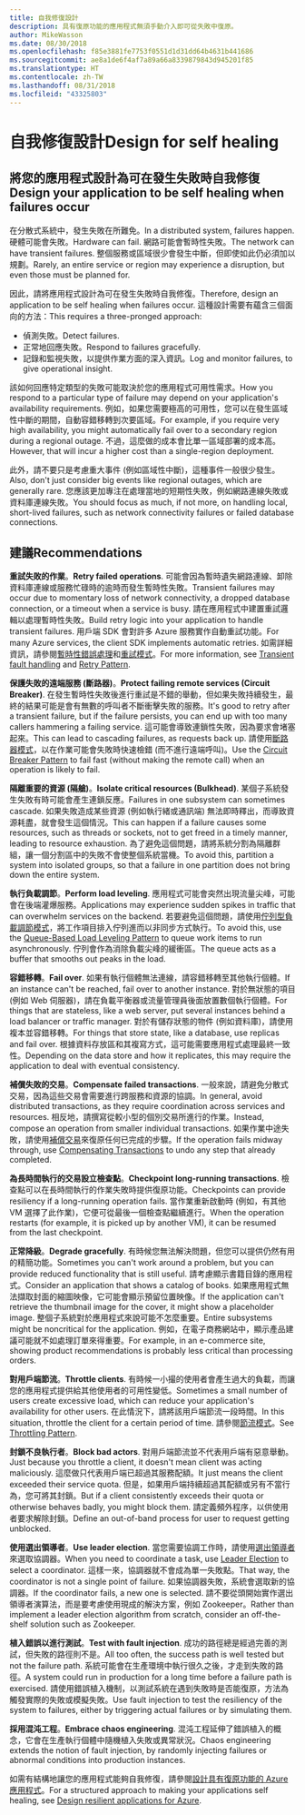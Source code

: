 ```yaml
---
title: 自我修復設計
description: 具有復原功能的應用程式無須手動介入即可從失敗中復原。
author: MikeWasson
ms.date: 08/30/2018
ms.openlocfilehash: f85e3881fe7753f0551d1d31dd64b4631b441686
ms.sourcegitcommit: ae8a1de6f4af7a89a66a8339879843d945201f85
ms.translationtype: HT
ms.contentlocale: zh-TW
ms.lasthandoff: 08/31/2018
ms.locfileid: "43325803"
---
```

# <a name="design-for-self-healing"></a><span data-ttu-id="4bbaf-103">自我修復設計</span><span class="sxs-lookup"><span data-stu-id="4bbaf-103">Design for self healing</span></span>

## <a name="design-your-application-to-be-self-healing-when-failures-occur"></a><span data-ttu-id="4bbaf-104">將您的應用程式設計為可在發生失敗時自我修復</span><span class="sxs-lookup"><span data-stu-id="4bbaf-104">Design your application to be self healing when failures occur</span></span>

<span data-ttu-id="4bbaf-105">在分散式系統中，發生失敗在所難免。</span><span class="sxs-lookup"><span data-stu-id="4bbaf-105">In a distributed system, failures happen.</span></span> <span data-ttu-id="4bbaf-106">硬體可能會失敗。</span><span class="sxs-lookup"><span data-stu-id="4bbaf-106">Hardware can fail.</span></span> <span data-ttu-id="4bbaf-107">網路可能會暫時性失敗。</span><span class="sxs-lookup"><span data-stu-id="4bbaf-107">The network can have transient failures.</span></span> <span data-ttu-id="4bbaf-108">整個服務或區域很少會發生中斷，但即使如此仍必須加以規劃。</span><span class="sxs-lookup"><span data-stu-id="4bbaf-108">Rarely, an entire service or region may experience a disruption, but even those must be planned for.</span></span>

<span data-ttu-id="4bbaf-109">因此，請將應用程式設計為可在發生失敗時自我修復。</span><span class="sxs-lookup"><span data-stu-id="4bbaf-109">Therefore, design an application to be self healing when failures occur.</span></span> <span data-ttu-id="4bbaf-110">這種設計需要有蘊含三個面向的方法：</span><span class="sxs-lookup"><span data-stu-id="4bbaf-110">This requires a three-pronged approach:</span></span>

- <span data-ttu-id="4bbaf-111">偵測失敗。</span><span class="sxs-lookup"><span data-stu-id="4bbaf-111">Detect failures.</span></span>
- <span data-ttu-id="4bbaf-112">正常地回應失敗。</span><span class="sxs-lookup"><span data-stu-id="4bbaf-112">Respond to failures gracefully.</span></span>
- <span data-ttu-id="4bbaf-113">記錄和監視失敗，以提供作業方面的深入資訊。</span><span class="sxs-lookup"><span data-stu-id="4bbaf-113">Log and monitor failures, to give operational insight.</span></span>

<span data-ttu-id="4bbaf-114">該如何回應特定類型的失敗可能取決於您的應用程式可用性需求。</span><span class="sxs-lookup"><span data-stu-id="4bbaf-114">How you respond to a particular type of failure may depend on your application's availability requirements.</span></span> <span data-ttu-id="4bbaf-115">例如，如果您需要極高的可用性，您可以在發生區域性中斷的期間，自動容錯移轉到次要區域。</span><span class="sxs-lookup"><span data-stu-id="4bbaf-115">For example, if you require very high availability, you might automatically fail over to a secondary region during a regional outage.</span></span> <span data-ttu-id="4bbaf-116">不過，這麼做的成本會比單一區域部署的成本高。</span><span class="sxs-lookup"><span data-stu-id="4bbaf-116">However, that will incur a higher cost than a single-region deployment.</span></span> 

<span data-ttu-id="4bbaf-117">此外，請不要只是考慮重大事件 (例如區域性中斷)，這種事件一般很少發生。</span><span class="sxs-lookup"><span data-stu-id="4bbaf-117">Also, don't just consider big events like regional outages, which are generally rare.</span></span> <span data-ttu-id="4bbaf-118">您應該更加專注在處理當地的短期性失敗，例如網路連線失敗或資料庫連線失敗。</span><span class="sxs-lookup"><span data-stu-id="4bbaf-118">You should focus as much, if not more, on handling local, short-lived failures, such as network connectivity failures or failed database connections.</span></span>

## <a name="recommendations"></a><span data-ttu-id="4bbaf-119">建議</span><span class="sxs-lookup"><span data-stu-id="4bbaf-119">Recommendations</span></span>

<span data-ttu-id="4bbaf-120">**重試失敗的作業**。</span><span class="sxs-lookup"><span data-stu-id="4bbaf-120">**Retry failed operations**.</span></span> <span data-ttu-id="4bbaf-121">可能會因為暫時遺失網路連線、卸除資料庫連線或服務忙碌時的逾時而發生暫時性失敗。</span><span class="sxs-lookup"><span data-stu-id="4bbaf-121">Transient failures may occur due to momentary loss of network connectivity, a dropped database connection, or a timeout when a service is busy.</span></span> <span data-ttu-id="4bbaf-122">請在應用程式中建置重試邏輯以處理暫時性失敗。</span><span class="sxs-lookup"><span data-stu-id="4bbaf-122">Build retry logic into your application to handle transient failures.</span></span> <span data-ttu-id="4bbaf-123">用戶端 SDK 會對許多 Azure 服務實作自動重試功能。</span><span class="sxs-lookup"><span data-stu-id="4bbaf-123">For many Azure services, the client SDK implements automatic retries.</span></span> <span data-ttu-id="4bbaf-124">如需詳細資訊，請參閱[暫時性錯誤處理][transient-fault-handling]和[重試模式][retry]。</span><span class="sxs-lookup"><span data-stu-id="4bbaf-124">For more information, see [Transient fault handling][transient-fault-handling] and [Retry Pattern][retry].</span></span>

<span data-ttu-id="4bbaf-125">**保護失敗的遠端服務 (斷路器)**。</span><span class="sxs-lookup"><span data-stu-id="4bbaf-125">**Protect failing remote services (Circuit Breaker)**.</span></span> <span data-ttu-id="4bbaf-126">在發生暫時性失敗後進行重試是不錯的舉動，但如果失敗持續發生，最終的結果可能是會有無數的呼叫者不斷衝擊失敗的服務。</span><span class="sxs-lookup"><span data-stu-id="4bbaf-126">It's good to retry after a transient failure, but if the failure persists, you can end up with too many callers hammering a failing service.</span></span> <span data-ttu-id="4bbaf-127">這可能會導致連鎖性失敗，因為要求會堵塞起來。</span><span class="sxs-lookup"><span data-stu-id="4bbaf-127">This can lead to cascading failures, as requests back up.</span></span> <span data-ttu-id="4bbaf-128">請使用[斷路器模式][circuit-breaker]，以在作業可能會失敗時快速檢錯 (而不進行遠端呼叫)。</span><span class="sxs-lookup"><span data-stu-id="4bbaf-128">Use the [Circuit Breaker Pattern][circuit-breaker] to fail fast (without making the remote call) when an operation is likely to fail.</span></span>  

<span data-ttu-id="4bbaf-129">**隔離重要的資源 (隔艙)**。</span><span class="sxs-lookup"><span data-stu-id="4bbaf-129">**Isolate critical resources (Bulkhead)**.</span></span> <span data-ttu-id="4bbaf-130">某個子系統發生失敗有時可能會產生連鎖反應。</span><span class="sxs-lookup"><span data-stu-id="4bbaf-130">Failures in one subsystem can sometimes cascade.</span></span> <span data-ttu-id="4bbaf-131">如果失敗造成某些資源 (例如執行緒或通訊端) 無法即時釋出，而導致資源耗盡，就會發生這個情況。</span><span class="sxs-lookup"><span data-stu-id="4bbaf-131">This can happen if a failure causes some resources, such as threads or sockets, not to get freed in a timely manner, leading to resource exhaustion.</span></span> <span data-ttu-id="4bbaf-132">為了避免這個問題，請將系統分割為隔離群組，讓一個分割區中的失敗不會使整個系統當機。</span><span class="sxs-lookup"><span data-stu-id="4bbaf-132">To avoid this, partition a system into isolated groups, so that a failure in one partition does not bring down the entire system.</span></span>  

<span data-ttu-id="4bbaf-133">**執行負載調節**。</span><span class="sxs-lookup"><span data-stu-id="4bbaf-133">**Perform load leveling**.</span></span> <span data-ttu-id="4bbaf-134">應用程式可能會突然出現流量尖峰，可能會在後端灌爆服務。</span><span class="sxs-lookup"><span data-stu-id="4bbaf-134">Applications may experience sudden spikes in traffic that can overwhelm services on the backend.</span></span> <span data-ttu-id="4bbaf-135">若要避免這個問題，請使用[佇列型負載調節模式][load-level]，將工作項目排入佇列進而以非同步方式執行。</span><span class="sxs-lookup"><span data-stu-id="4bbaf-135">To avoid this, use the [Queue-Based Load Leveling Pattern][load-level] to queue work items to run asynchronously.</span></span> <span data-ttu-id="4bbaf-136">佇列會作為消除負載尖峰的緩衝區。</span><span class="sxs-lookup"><span data-stu-id="4bbaf-136">The queue acts as a buffer that smooths out peaks in the load.</span></span> 

<span data-ttu-id="4bbaf-137">**容錯移轉**。</span><span class="sxs-lookup"><span data-stu-id="4bbaf-137">**Fail over**.</span></span> <span data-ttu-id="4bbaf-138">如果有執行個體無法連線，請容錯移轉至其他執行個體。</span><span class="sxs-lookup"><span data-stu-id="4bbaf-138">If an instance can't be reached, fail over to another instance.</span></span> <span data-ttu-id="4bbaf-139">對於無狀態的項目 (例如 Web 伺服器)，請在負載平衡器或流量管理員後面放置數個執行個體。</span><span class="sxs-lookup"><span data-stu-id="4bbaf-139">For things that are stateless, like a web server, put several instances behind a load balancer or traffic manager.</span></span> <span data-ttu-id="4bbaf-140">對於有儲存狀態的物件 (例如資料庫)，請使用複本並容錯移轉。</span><span class="sxs-lookup"><span data-stu-id="4bbaf-140">For things that store state, like a database, use replicas and fail over.</span></span> <span data-ttu-id="4bbaf-141">根據資料存放區和其複寫方式，這可能需要應用程式處理最終一致性。</span><span class="sxs-lookup"><span data-stu-id="4bbaf-141">Depending on the data store and how it replicates, this may require the application to deal with eventual consistency.</span></span> 

<span data-ttu-id="4bbaf-142">**補償失敗的交易**。</span><span class="sxs-lookup"><span data-stu-id="4bbaf-142">**Compensate failed transactions**.</span></span> <span data-ttu-id="4bbaf-143">一般來說，請避免分散式交易，因為這些交易會需要進行跨服務和資源的協調。</span><span class="sxs-lookup"><span data-stu-id="4bbaf-143">In general, avoid distributed transactions, as they require coordination across services and resources.</span></span> <span data-ttu-id="4bbaf-144">相反地，請撰寫從較小型的個別交易所進行的作業。</span><span class="sxs-lookup"><span data-stu-id="4bbaf-144">Instead, compose an operation from smaller individual transactions.</span></span> <span data-ttu-id="4bbaf-145">如果作業中途失敗，請使用[補償交易][compensating-transactions]來復原任何已完成的步驟。</span><span class="sxs-lookup"><span data-stu-id="4bbaf-145">If the operation fails midway through, use [Compensating Transactions][compensating-transactions] to undo any step that already completed.</span></span> 

<span data-ttu-id="4bbaf-146">**為長時間執行的交易設立檢查點**。</span><span class="sxs-lookup"><span data-stu-id="4bbaf-146">**Checkpoint long-running transactions**.</span></span> <span data-ttu-id="4bbaf-147">檢查點可以在長時間執行的作業失敗時提供復原功能。</span><span class="sxs-lookup"><span data-stu-id="4bbaf-147">Checkpoints can provide resiliency if a long-running operation fails.</span></span> <span data-ttu-id="4bbaf-148">當作業重新啟動時 (例如，有其他 VM 選擇了此作業)，它便可從最後一個檢查點繼續進行。</span><span class="sxs-lookup"><span data-stu-id="4bbaf-148">When the operation restarts (for example, it is picked up by another VM), it can be resumed from the last checkpoint.</span></span>

<span data-ttu-id="4bbaf-149">**正常降級**。</span><span class="sxs-lookup"><span data-stu-id="4bbaf-149">**Degrade gracefully**.</span></span> <span data-ttu-id="4bbaf-150">有時候您無法解決問題，但您可以提供仍然有用的精簡功能。</span><span class="sxs-lookup"><span data-stu-id="4bbaf-150">Sometimes you can't work around a problem, but you can provide reduced functionality that is still useful.</span></span> <span data-ttu-id="4bbaf-151">請考慮顯示書籍目錄的應用程式。</span><span class="sxs-lookup"><span data-stu-id="4bbaf-151">Consider an application that shows a catalog of books.</span></span> <span data-ttu-id="4bbaf-152">如果應用程式無法擷取封面的縮圖映像，它可能會顯示預留位置映像。</span><span class="sxs-lookup"><span data-stu-id="4bbaf-152">If the application can't retrieve the thumbnail image for the cover, it might show a placeholder image.</span></span> <span data-ttu-id="4bbaf-153">整個子系統對於應用程式來說可能不怎麼重要。</span><span class="sxs-lookup"><span data-stu-id="4bbaf-153">Entire subsystems might be noncritical for the application.</span></span> <span data-ttu-id="4bbaf-154">例如，在電子商務網站中，顯示產品建議可能就不如處理訂單來得重要。</span><span class="sxs-lookup"><span data-stu-id="4bbaf-154">For example, in an e-commerce site, showing product recommendations is probably less critical than processing orders.</span></span>

<span data-ttu-id="4bbaf-155">**對用戶端節流**。</span><span class="sxs-lookup"><span data-stu-id="4bbaf-155">**Throttle clients**.</span></span> <span data-ttu-id="4bbaf-156">有時候一小撮的使用者會產生過大的負載，而讓您的應用程式提供給其他使用者的可用性變低。</span><span class="sxs-lookup"><span data-stu-id="4bbaf-156">Sometimes a small number of users create excessive load, which can reduce your application's availability for other users.</span></span> <span data-ttu-id="4bbaf-157">在此情況下，請將該用戶端節流一段時間。</span><span class="sxs-lookup"><span data-stu-id="4bbaf-157">In this situation, throttle the client for a certain period of time.</span></span> <span data-ttu-id="4bbaf-158">請參閱[節流模式][throttle]。</span><span class="sxs-lookup"><span data-stu-id="4bbaf-158">See [Throttling Pattern][throttle].</span></span>

<span data-ttu-id="4bbaf-159">**封鎖不良執行者**。</span><span class="sxs-lookup"><span data-stu-id="4bbaf-159">**Block bad actors**.</span></span> <span data-ttu-id="4bbaf-160">對用戶端節流並不代表用戶端有惡意舉動。</span><span class="sxs-lookup"><span data-stu-id="4bbaf-160">Just because you throttle a client, it doesn't mean client was acting maliciously.</span></span> <span data-ttu-id="4bbaf-161">這麼做只代表用戶端已超過其服務配額。</span><span class="sxs-lookup"><span data-stu-id="4bbaf-161">It just means the client exceeded their service quota.</span></span> <span data-ttu-id="4bbaf-162">但是，如果用戶端持續超過其配額或另有不當行為，您可將其封鎖。</span><span class="sxs-lookup"><span data-stu-id="4bbaf-162">But if a client consistently exceeds their quota or otherwise behaves badly, you might block them.</span></span> <span data-ttu-id="4bbaf-163">請定義頻外程序，以供使用者要求解除封鎖。</span><span class="sxs-lookup"><span data-stu-id="4bbaf-163">Define an out-of-band process for user to request getting unblocked.</span></span>

<span data-ttu-id="4bbaf-164">**使用選出領導者**。</span><span class="sxs-lookup"><span data-stu-id="4bbaf-164">**Use leader election**.</span></span> <span data-ttu-id="4bbaf-165">當您需要協調工作時，請使用[選出領導者][leader-election]來選取協調器。</span><span class="sxs-lookup"><span data-stu-id="4bbaf-165">When you need to coordinate a task, use [Leader Election][leader-election] to select a coordinator.</span></span> <span data-ttu-id="4bbaf-166">這樣一來，協調器就不會成為單一失敗點。</span><span class="sxs-lookup"><span data-stu-id="4bbaf-166">That way, the coordinator is not a single point of failure.</span></span> <span data-ttu-id="4bbaf-167">如果協調器失敗，系統會選取新的協調器。</span><span class="sxs-lookup"><span data-stu-id="4bbaf-167">If the coordinator fails, a new one is selected.</span></span> <span data-ttu-id="4bbaf-168">請不要從頭開始實作選出領導者演算法，而是要考慮使用現成的解決方案，例如 Zookeeper。</span><span class="sxs-lookup"><span data-stu-id="4bbaf-168">Rather than implement a leader election algorithm from scratch, consider an off-the-shelf solution such as Zookeeper.</span></span>  

<span data-ttu-id="4bbaf-169">**植入錯誤以進行測試**。</span><span class="sxs-lookup"><span data-stu-id="4bbaf-169">**Test with fault injection**.</span></span> <span data-ttu-id="4bbaf-170">成功的路徑總是經過完善的測試，但失敗的路徑則不是。</span><span class="sxs-lookup"><span data-stu-id="4bbaf-170">All too often, the success path is well tested but not the failure path.</span></span> <span data-ttu-id="4bbaf-171">系統可能會在生產環境中執行很久之後，才走到失敗的路徑。</span><span class="sxs-lookup"><span data-stu-id="4bbaf-171">A system could run in production for a long time before a failure path is exercised.</span></span> <span data-ttu-id="4bbaf-172">請使用錯誤植入機制，以測試系統在遇到失敗時是否能復原，方法為觸發實際的失敗或模擬失敗。</span><span class="sxs-lookup"><span data-stu-id="4bbaf-172">Use fault injection to test the resiliency of the system to failures, either by triggering actual failures or by simulating them.</span></span> 

<span data-ttu-id="4bbaf-173">**採用混沌工程**。</span><span class="sxs-lookup"><span data-stu-id="4bbaf-173">**Embrace chaos engineering**.</span></span> <span data-ttu-id="4bbaf-174">混沌工程延伸了錯誤植入的概念，它會在生產執行個體中隨機植入失敗或異常狀況。</span><span class="sxs-lookup"><span data-stu-id="4bbaf-174">Chaos engineering extends the notion of fault injection, by randomly injecting failures or abnormal conditions into production instances.</span></span> 

<span data-ttu-id="4bbaf-175">如需有結構地讓您的應用程式能夠自我修復，請參閱[設計具有復原功能的 Azure 應用程式][resiliency-overview]。</span><span class="sxs-lookup"><span data-stu-id="4bbaf-175">For a structured approach to making your applications self healing, see [Design resilient applications for Azure][resiliency-overview].</span></span>  

[circuit-breaker]: ../../patterns/circuit-breaker.md
[compensating-transactions]: ../../patterns/compensating-transaction.md
[leader-election]: ../../patterns/leader-election.md
[load-level]: ../../patterns/queue-based-load-leveling.md
[resiliency-overview]: ../../resiliency/index.md
[retry]: ../../patterns/retry.md
[throttle]: ../../patterns/throttling.md
[transient-fault-handling]: ../../best-practices/transient-faults.md

